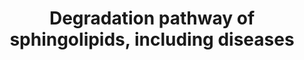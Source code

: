 ---
annotations:
- id: DOID:3322
  parent: genetic disease
  type: Disease Ontology
  value: GM1 gangliosidosis
- id: PW:0001062
  parent: classic metabolic pathway
  type: Pathway Ontology
  value: lacto-series glycosphingolipid metabolic pathway
- id: DOID:0070112
  parent: genetic disease
  type: Disease Ontology
  value: Niemann-Pick disease type B
- id: DOID:10581
  parent: genetic disease
  type: Disease Ontology
  value: metachromatic leukodystrophy
- id: DOID:4795
  parent: genetic disease
  type: Disease Ontology
  value: GM2 gangliosidosis, AB variant
- id: DOID:0050464
  parent: genetic disease
  type: Disease Ontology
  value: Farber lipogranulomatosis
- id: DOID:10587
  parent: genetic disease
  type: Disease Ontology
  value: Krabbe disease
- id: DOID:2368
  parent: genetic disease
  type: Disease Ontology
  value: gangliosidosis
- id: PW:0000013
  parent: disease pathway
  type: Pathway Ontology
  value: disease pathway
- id: DOID:0070111
  parent: genetic disease
  type: Disease Ontology
  value: Niemann-Pick disease type A
- id: PW:0000163
  parent: classic metabolic pathway
  type: Pathway Ontology
  value: sphingolipid degradation pathway
- id: DOID:14499
  parent: genetic disease
  type: Disease Ontology
  value: Fabry disease
- id: DOID:14504
  parent: genetic disease
  type: Disease Ontology
  value: Niemann-Pick disease
- id: DOID:3320
  parent: genetic disease
  type: Disease Ontology
  value: Tay-Sachs disease
- id: DOID:1926
  parent: genetic disease
  type: Disease Ontology
  value: Gaucher's disease
- id: PW:0000197
  parent: classic metabolic pathway
  type: Pathway Ontology
  value: sphingolipid metabolic pathway
- id: DOID:3321
  parent: genetic disease
  type: Disease Ontology
  value: GM2 gangliosidosis
- id: DOID:4
  type: Disease Ontology
  value: disease
- id: PW:0000733
  parent: classic metabolic pathway
  type: Pathway Ontology
  value: glycosphingolipid metabolic pathway
- id: DOID:3323
  parent: genetic disease
  type: Disease Ontology
  value: Sandhoff disease
- id: PW:0000735
  parent: classic metabolic pathway
  type: Pathway Ontology
  value: altered sphingolipid metabolic pathway
- id: PW:0000162
  parent: classic metabolic pathway
  type: Pathway Ontology
  value: sphingolipid biosynthetic pathway
authors:
- DeSl
- Andra
- Egonw
- AdoBioInfo
- IreneHemel
- Khanspers
- Finterly
- Fehrhart
- Eweitz
- Mkutmon
citedin: ''
communities:
- IEM
- RareDiseases
description: Test pathway to include dieases in pathways, in order to deduce biomarkers.
last-edited: 2024-03-27
ndex: 64075170-8b69-11eb-9e72-0ac135e8bacf
organisms:
- Homo sapiens
redirect_from:
- /index.php/Pathway:WP4153
- /instance/WP4153
- /instance/WP4153_r129325
revision: r129325
schema-jsonld:
- '@context': https://schema.org/
  '@id': https://wikipathways.github.io/pathways/WP4153.html
  '@type': Dataset
  creator:
    '@type': Organization
    name: WikiPathways
  description: Test pathway to include dieases in pathways, in order to deduce biomarkers.
  keywords:
  - Acid ceramidase
  - Acrylsulfatase A
  - Alpha-galactosidase A
  - 'Beta-hexosaminidase A, B:'
  - Ceramide
  - Digalactosylceramide
  - Digalactosylceramide alpha
  - Digalactosylceramide beta
  - GA1
  - GA2
  - GLB1
  - GM1
  - 'GM1-beta-galactosidase (GLB):'
  - 'GM1-beta-galactosidease (GLB):'
  - GM2
  - GM2-activator
  - 'GM2A '
  - GM3
  - GalCer-beta-galactosidase
  - Globoside
  - Globoside example 1
  - Globoside example 2
  - Glucosylceramide
  - Glucosylceramide-beta-glucosidase
  - HEXA
  - HEXB
  - LIPA
  - NPC1
  - NPC2
  - PSAP
  - SCARB2
  - Sap-A
  - Sap-B
  - Sap-C
  - Sialidase
  - Sialidase 1
  - Sialidase 2
  - Sialidase 3
  - Sialidase 4
  - Sphingomyelin
  - Sphingomyelinase
  - Sphingosine
  - Sulfatide
  - galactosyl-ceramide
  - globotriaosylceramide
  - lactosylceramide
  license: CC0
  name: Degradation pathway of sphingolipids, including diseases
seo: CreativeWork
title: Degradation pathway of sphingolipids, including diseases
wpid: WP4153
---